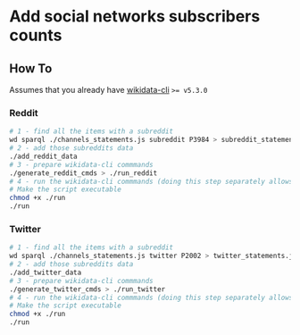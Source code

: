 # Add social networks subscribers counts

## How To
Assumes that you already have [wikidata-cli](https://github.com/maxlath/wikidata-cli) `>= v5.3.0`

### Reddit
```sh
# 1 - find all the items with a subreddit
wd sparql ./channels_statements.js subreddit P3984 > subreddit_statements.json
# 2 - add those subreddits data
./add_reddit_data
# 3 - prepare wikidata-cli commmands
./generate_reddit_cmds > ./run_reddit
# 4 - run the wikidata-cli commmands (doing this step separately allows to check that the generated commands look correct).
# Make the script executable
chmod +x ./run
./run
```

### Twitter
```sh
# 1 - find all the items with a subreddit
wd sparql ./channels_statements.js twitter P2002 > twitter_statements.json
# 2 - add those subreddits data
./add_twitter_data
# 3 - prepare wikidata-cli commmands
./generate_twitter_cmds > ./run_twitter
# 4 - run the wikidata-cli commmands (doing this step separately allows to check that the generated commands look correct).
# Make the script executable
chmod +x ./run
./run
```
